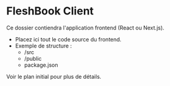 # FleshBook Client

Ce dossier contiendra l'application frontend (React ou Next.js).

- Placez ici tout le code source du frontend.
- Exemple de structure :
  - /src
  - /public
  - package.json

Voir le plan initial pour plus de détails.
